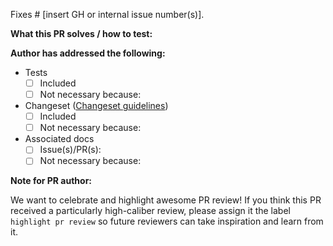 Fixes # [insert GH or internal issue number(s)].

**What this PR solves / how to test:**


**Author has addressed the following:**

- Tests
  - [ ] Included
  - [ ] Not necessary because:
- Changeset ([Changeset guidelines](https://github.com/cloudflare/workers-sdk/blob/main/CONTRIBUTING.md#changesets))
  - [ ] Included
  - [ ] Not necessary because:
- Associated docs
  - [ ] Issue(s)/PR(s):
  - [ ] Not necessary because:

**Note for PR author:**

We want to celebrate and highlight awesome PR review! If you think this PR received a particularly high-caliber review, please assign it the label `highlight pr review` so future reviewers can take inspiration and learn from it.
